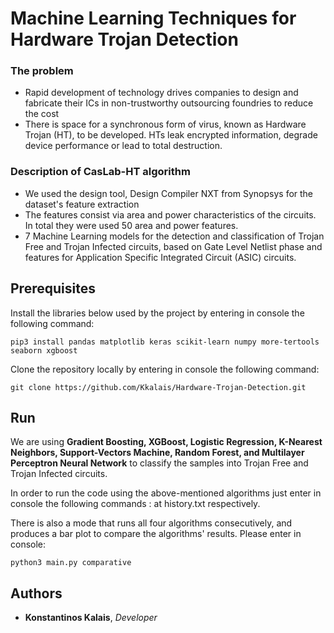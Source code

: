 # Machine Learning Techniques for Hardware Trojan Detection 

### The problem

- Rapid development of technology drives companies to design and fabricate their ICs in non-trustworthy outsourcing foundries to reduce the cost
- There is space for a synchronous form of virus, known as Hardware Trojan (HT), to be developed. HTs leak encrypted information, degrade device performance or lead to total destruction.

### Description of CasLab-HT algorithm

- We used the design tool, Design Compiler NXT from Synopsys for the dataset's feature extraction
- The features consist via area and power characteristics of the circuits. In total they were used 50 area and power features.
- 7 Machine Learning models for the detection and classification of Trojan Free and Trojan Infected circuits, based on Gate Level Netlist phase and features for Application Specific Integrated Circuit (ASIC) circuits.

## Prerequisites
Install the libraries below used by the project by entering in console the following command:

  ```pip3 install pandas matplotlib keras scikit-learn numpy more-tertools seaborn xgboost```
  
Clone the repository locally by entering in console the following command:

  ```git clone https://github.com/Kkalais/Hardware-Trojan-Detection.git```
 
## Run
 
We are using **Gradient Boosting, XGBoost, Logistic Regression, K-Nearest Neighbors, Support-Vectors Machine, Random Forest, and Multilayer Perceptron Neural Network** to classify the samples into Trojan Free and Trojan Infected circuits.
 
In order to run the code using the above-mentioned algorithms just enter in console the following commands :
at history.txt
respectively.

There is also a mode that runs all four algorithms consecutively, and produces a bar plot to compare the algorithms' results. Please enter in console:

```python3 main.py comparative```

## Authors

* **Konstantinos Kalais**, *Developer* 
